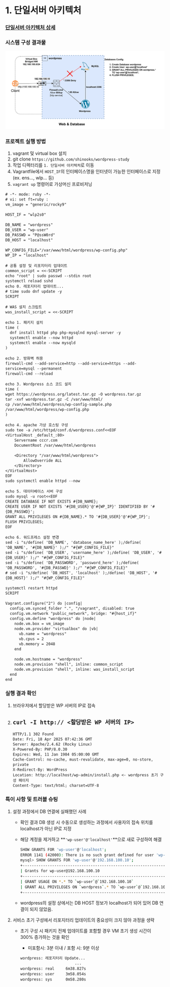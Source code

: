 # 1. 단일서버 아키텍처
### [단일서버 아키텍처 상세](https://blog.wooks-space.me/1-1de07373030f811e9940c6055bac6791?pvs=74)

### 시스템 구성 결과물
![단일서버 아키텍처 이미지](image.png)

### 프로젝트 실행 방법
1. vagrant 및 virtual box 설치
2. git clone `https://github.com/shinooks/wordpress-study`
2. 작업 디렉터리를 `1. 단일서버 아키텍처`로 이동
3. Vagrantfile에서 `HOST_IF`의 인터페이스명을 인터넷이 가능한 인터페이스로 지정 (ex. ens..., wlp... 등)
4. `vagrant up` 명령어로 가상머신 프로비저닝

```
# -*- mode: ruby -*-
# vi: set ft=ruby :
vm_image = "generic/rocky9"

HOST_IF = "wlp2s0"

DB_NAME = "wordpress"
DB_USER = "wp-user"
DB_PASSWD = "P@ssW0rd"
DB_HOST = "localhost"

WP_CONFIG_FILE="/var/www/html/wordpress/wp-config.php"
WP_IP = "localhost"

# 공통 설정 및 리포지터리 업데이트
common_script = <<-SCRIPT
echo "root" | sudo passwd --stdin root
systemctl reload sshd
echo 0. 레포지터리 업데이트...
# time sudo dnf update -y
SCRIPT

# WAS 설치 스크립트
was_install_script = <<-SCRIPT

echo 1. 패키지 설치
time (
  dnf install httpd php php-mysqlnd mysql-server -y
  systemctl enable --now httpd
  systemctl enable --now mysqld
)
 
echo 2. 방화벽 허용
firewall-cmd --add-service=http --add-service=https --add-service=mysql --permanent
firewall-cmd --reload

echo 3. Wordpress 소스 코드 설치
time (
wget https://wordpress.org/latest.tar.gz -O wordpress.tar.gz
tar -xvf wordpress.tar.gz -C /var/www/html/
cp /var/www/html/wordpress/wp-config-sample.php /var/www/html/wordpress/wp-config.php
)

echo 4. apache 가상 호스팅 구성
sudo tee -a /etc/httpd/conf.d/wordpress.conf<<EOF
<VirtualHost _default_:80>
    Servername cccr.com
    DocumentRoot /var/www/html/wordpress
    
    <Directory "/var/www/html/wordpress">
        AllowOverride ALL
    </Directory>
</VirtualHost>
EOF
sudo systemctl enable httpd --now

echo 5. 데이터베이스 서버 구성
sudo mysql -u root<<EOF
CREATE DATABASE IF NOT EXISTS #{DB_NAME};
CREATE USER IF NOT EXISTS '#{DB_USER}'@'#{WP_IP}' IDENTIFIED BY '#{DB_PASSWD}';
GRANT ALL PRIVILEGES ON #{DB_NAME}.* TO '#{DB_USER}'@'#{WP_IP}';
FLUSH PRIVILEGES;
EOF

echo 6. 워드프레스 설정 변경
sed -i "s/define( 'DB_NAME', 'database_name_here' );/define( 'DB_NAME', '#{DB_NAME}' );/" "#{WP_CONFIG_FILE}"
sed -i "s/define( 'DB_USER', 'username_here' );/define( 'DB_USER', '#{DB_USER}' );/" "#{WP_CONFIG_FILE}"
sed -i "s/define( 'DB_PASSWORD', 'password_here' );/define( 'DB_PASSWORD', '#{DB_PASSWD}' );/" "#{WP_CONFIG_FILE}"
# sed -i "s/define( 'DB_HOST', 'localhost' );/define( 'DB_HOST', '#{DB_HOST}' );/" "#{WP_CONFIG_FILE}"

systemctl restart httpd
SCRIPT

Vagrant.configure("2") do |config|
  config.vm.synced_folder ".", "/vagrant", disabled: true
  config.vm.network "public_network", bridge: "#{host_if}"
  config.vm.define "wordpress" do |node|
    node.vm.box = vm_image
    node.vm.provider "virtualbox" do |vb|
      vb.name = "wordpress"
      vb.cpus = 2
      vb.memory = 2048
    end

    node.vm.hostname = "wordpress"
    node.vm.provision "shell", inline: common_script
    node.vm.provision "shell", inline: was_install_script
  end
end

```
### 실행 결과 확인
1. 브라우저에서 할당받은 WP 서버의 IP로 접속
2. `curl -I http:// <할당받은 WP 서버의 IP>`
    --
    ```
    HTTP/1.1 302 Found
    Date: Fri, 18 Apr 2025 07:42:36 GMT
    Server: Apache/2.4.62 (Rocky Linux)
    X-Powered-By: PHP/8.0.30
    Expires: Wed, 11 Jan 1984 05:00:00 GMT
    Cache-Control: no-cache, must-revalidate, max-age=0, no-store, private
    X-Redirect-By: WordPress
    Location: http://localhost/wp-admin/install.php <- wordpress 초기 구성 페이지
    Content-Type: text/html; charset=UTF-8
    ```

### 특이 사항 및 트러블 슈팅
1. 설정 과정에서 DB 연결에 실패했던 사례
    - 확인 결과 DB 생성 시 수동으로 생성하는 과정에서 사용자의 접속 위치를 localhost가 아닌 IP로 지정
    - 해당 계정을 제거하고 **`'wp-user'@'localhost'`**으로 새로 구성하여 해결
        
        ```bash
        SHOW GRANTS FOR 'wp-user'@'localhost';
        ERROR 1141 (42000): There is no such grant defined for user 'wp-user' on host 'localhost'
        mysql> SHOW GRANTS FOR 'wp-user'@'192.168.100.10';
        +--------------------------------------------------------------------+
        | Grants for wp-user@192.168.100.10                                   |
        +--------------------------------------------------------------------+
        | GRANT USAGE ON *.* TO `wp-user`@`192.168.100.10`                    |
        | GRANT ALL PRIVILEGES ON `wordpress`.* TO `wp-user`@`192.168.100.10` |
        +--------------------------------------------------------------------+
        
        ```
        
    - wordpress의 설정 상에서는 DB HOST 정보가 localhost가 되어 있어 DB 연결이 되지 않았음.
2. 서비스 초기 구성에서 리포지터리 업데이트의 중요성이 크지 않아 과정을 생략
    - 초기 구성 시 패키지 전체 업데이트를 포함할 경우 VM 초기 생성 시간이 300% 증가하는 것을 확인
        - 미포함시: 3분 이내 / 포함 시: 9분 이상
        
        ```bash
        wordpress: 레포지터리 Update...
        						...
        wordpress: real     6m38.827s
        wordpress: user     3m58.054s
        wordpress: sys      0m58.280s
        ```
        